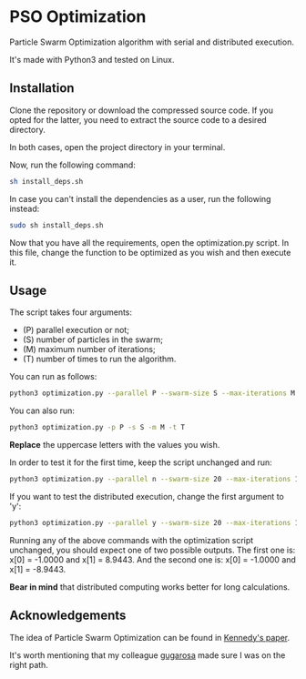 # PSO Optimization
Particle Swarm Optimization algorithm with serial and distributed execution. 

It's made with Python3 and tested on Linux.

## Installation

Clone the repository or download the compressed source code. If you opted for the latter, you need to extract the source code to a desired directory.

In both cases, open the project directory in your terminal. 

Now, run the following command:
```bash
sh install_deps.sh
```

In case you can't install the dependencies as a user, run the following instead:
```bash
sudo sh install_deps.sh
```

Now that you have all the requirements, open the optimization.py script. In this file, change the function to be optimized as you wish and then execute it.

## Usage

The script takes four arguments: 
- (P) parallel execution or not;
- (S) number of particles in the swarm;
- (M) maximum number of iterations;
- (T) number of times to run the algorithm.

You can run as follows:
```bash
python3 optimization.py --parallel P --swarm-size S --max-iterations M --times T
``` 

You can also run: 
```bash
python3 optimization.py -p P -s S -m M -t T
``` 

__Replace__ the uppercase letters with the values you wish.

In order to test it for the first time, keep the script unchanged and run:
```bash
python3 optimization.py --parallel n --swarm-size 20 --max-iterations 1000 --times 1
```

If you want to test the distributed execution, change the first argument to 'y':
```bash
python3 optimization.py --parallel y --swarm-size 20 --max-iterations 1000 --times 1
```

Running any of the above commands with the optimization script unchanged, you should expect one of two possible outputs. The first one is: x[0] = -1.0000 and x[1] = 8.9443. And the second one is: x[0] = -1.0000 and x[1] = -8.9443. 

__Bear in mind__ that distributed computing works better for long calculations.

## Acknowledgements
The idea of Particle Swarm Optimization can be found in [Kennedy's paper](https://ieeexplore.ieee.org/document/488968).

It's worth mentioning that my colleague [gugarosa](https://github.com/gugarosa) made sure I was on the right path.
